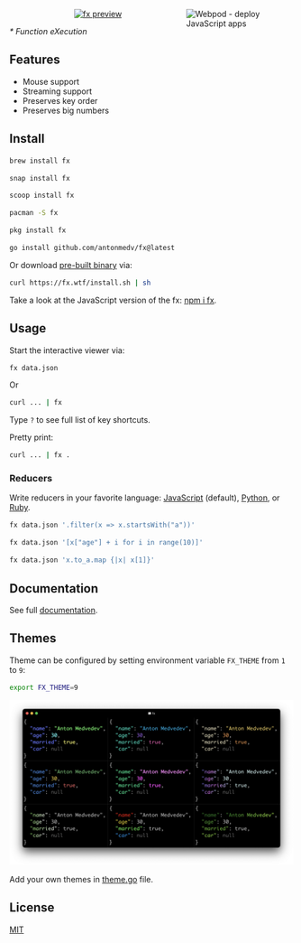 <a href="https://webpod.dev/?from=fx"><img src="https://webpod.dev/img/banner.png" alt="Webpod - deploy JavaScript apps" width="190" align="right"></a>

<p align="center"><a href="https://fx.wtf"><img src="https://medv.io/assets/fx/fx-preview.gif" width="500" alt="fx preview"></a></p>

_* Function eXecution_

## Features

- Mouse support
- Streaming support
- Preserves key order
- Preserves big numbers

## Install

```bash
brew install fx
```
```bash
snap install fx
```
```bash
scoop install fx
```
```bash
pacman -S fx
```
```bash
pkg install fx
```
```bash
go install github.com/antonmedv/fx@latest
```

Or download [pre-built binary](https://github.com/antonmedv/fx/releases) via:

```sh
curl https://fx.wtf/install.sh | sh
```

Take a look at the JavaScript version of the fx: [npm i fx](npm/README.md).

## Usage

Start the interactive viewer via:

```bash
fx data.json
```

Or

```bash
curl ... | fx
```

Type `?` to see full list of key shortcuts.

Pretty print:

```bash
curl ... | fx .
```

### Reducers

Write reducers in your favorite language: [JavaScript](doc/js.md) (default),
[Python](doc/python.md), or [Ruby](doc/ruby.md).

```bash
fx data.json '.filter(x => x.startsWith("a"))'
```

```bash
fx data.json '[x["age"] + i for i in range(10)]'
```

```bash
fx data.json 'x.to_a.map {|x| x[1]}'
```

## Documentation

See full [documentation](doc/doc.md).

## Themes

Theme can be configured by setting environment variable `FX_THEME` from `1`
to `9`:

```bash
export FX_THEME=9
```

<img width="1214" alt="themes" src="doc/images/themes.png">

Add your own themes in [theme.go](pkg/theme/theme.go) file.

## License

[MIT](LICENSE)
